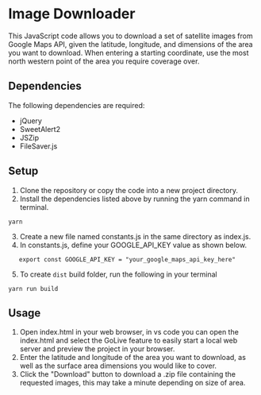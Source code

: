 # Image Downloader

This JavaScript code allows you to download a set of satellite images from Google Maps API, given the latitude, longitude, and dimensions of the area you want to download. When entering a starting coordinate, use the most north western point of the area you require coverage over.

## Dependencies

The following dependencies are required:

- jQuery
- SweetAlert2
- JSZip
- FileSaver.js

## Setup

1. Clone the repository or copy the code into a new project directory.
2. Install the dependencies listed above by running the yarn command in terminal.

```
yarn
```

3. Create a new file named constants.js in the same directory as index.js.
4. In constants.js, define your GOOGLE_API_KEY value as shown below.

```
   export const GOOGLE_API_KEY = "your_google_maps_api_key_here"
```

5. To create `dist` build folder, run the following in your terminal

```
yarn run build
```

## Usage

1. Open index.html in your web browser, in vs code you can open the index.html and select the GoLive feature to easily start a local web server and preview the project in your browser.
2. Enter the latitude and longitude of the area you want to download, as well as the surface area dimensions you would like to cover.
3. Click the "Download" button to download a .zip file containing the requested images, this may take a minute depending on size of area.
